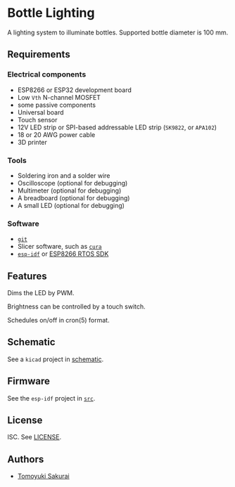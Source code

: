 # Bottle Lighting

A lighting system to illuminate bottles. Supported bottle diameter is 100 mm.

## Requirements

### Electrical components

- ESP8266 or ESP32 development board
- Low `Vth` N-channel MOSFET
- some passive components
- Universal board
- Touch sensor
- 12V LED strip or SPI-based addressable LED strip (`SK9822`, or `APA102`)
- 18 or 20 AWG power cable
- 3D printer

### Tools

- Soldering iron and a solder wire
- Oscilloscope (optional for debugging)
- Multimeter (optional for debugging)
- A breadboard (optional for debugging)
- A small LED (optional for debugging)

### Software

- [`git`](https://git-scm.com/)
- Slicer software, such as [`cura`](https://ultimaker.com/software/ultimaker-cura)
- [`esp-idf`](https://github.com/espressif/esp-idf) or [ESP8266 RTOS SDK](https://github.com/espressif/ESP8266_RTOS_SDK)

## Features

Dims the LED by PWM.

Brightness can be controlled by a touch switch.

Schedules on/off in cron(5) format.

## Schematic

See a `kicad` project in [schematic](schematic).

## Firmware

See the `esp-idf` project in [`src`](src).

## License

ISC. See [LICENSE](LICENSE).

## Authors

- [Tomoyuki Sakurai](https://github.com/trombik)
